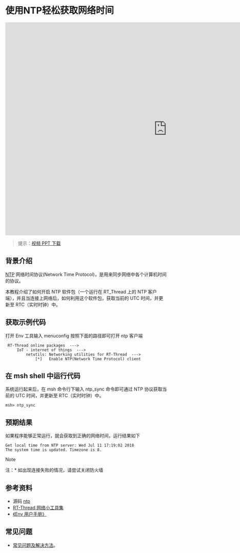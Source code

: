 # 使用NTP轻松获取网络时间

<iframe frameborder="0" width="1005px" height="663px" src="https://v.qq.com/txp/iframe/player.html?vid=l0765nw5r7y" allowFullScreen="true"></iframe>

> 提示：<a href="../ntp.pdf" target="_blank">视频 PPT 下载</a>

## 背景介绍

[NTP](https://baike.baidu.com/item/NTP) 网络时间协议(Network Time Protocol)，是用来同步网络中各个计算机时间的协议。

本教程介绍了如何开启 NTP 软件包（一个运行在 RT_Thread 上的 NTP 客户端），并且当连接上网络后，如何利用这个软件包，获取当前的 UTC 时间，并更新至 RTC（实时时钟）中。

## 获取示例代码 ##

打开 Env 工具输入 menuconfig 按照下面的路径即可打开 ntp 客户端

```
 RT-Thread online packages  --->
     IoT - internet of things  --->
         netutils: Networking utilities for RT-Thread  --->
             [*]   Enable NTP(Network Time Protocol) client
```

## 在 msh shell 中运行代码

系统运行起来后，在 msh 命令行下输入 ntp_sync 命令即可通过 NTP 协议获取当前的 UTC 时间，并更新至 RTC（实时时钟）中。

```
msh> ntp_sync
```

## 预期结果 ##

如果程序能够正常运行，就会获取到正确的网络时间，运行结果如下

```
Get local time from NTP server: Wed Jul 11 17:19:02 2018
The system time is updated. Timezone is 8.
```

> [!NOTE]
> 注：* 如出现连接失败的情况，请尝试关闭防火墙

## 参考资料

* 源码 [ntp](https://github.com/RT-Thread-packages/netutils/tree/master/ntp)
* [RT-Thread 网络小工具集](https://github.com/RT-Thread-packages/netutils)
* [《Env 用户手册》](../../../programming-manual/env/env.md)

## 常见问题

* [常见问题及解决方法](../faq/faq.md)。
